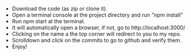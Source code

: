 - Download the code (as zip or clone it).
- Open a terminal console at the project directory and run "npm install"
- Run npm start at the terminal.
- It will automatically open a browser, if not, go to http://localhost:3000/
- Clicking on the name a the top corner will redirect to you to my repo.
- Scrolldown and click on the commits to go to github and verify them.
- Enjoy!
